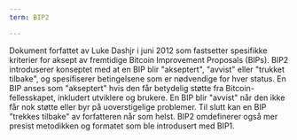 ```yaml
---
term: BIP2

---
```

Dokument forfattet av Luke Dashjr i juni 2012 som fastsetter spesifikke kriterier for aksept av fremtidige Bitcoin Improvement Proposals (BIPs). BIP2 introduserer konseptet med at en BIP blir "akseptert", "avvist" eller "trukket tilbake", og spesifiserer betingelsene som er nødvendige for hver status. En BIP anses som "akseptert" hvis den får betydelig støtte fra Bitcoin-fellesskapet, inkludert utviklere og brukere. En BIP blir "avvist" når den ikke får nok støtte eller byr på uoverstigelige problemer. Til slutt kan en BIP "trekkes tilbake" av forfatteren når som helst. BIP2 omdefinerer også mer presist metodikken og formatet som ble introdusert med BIP1.
